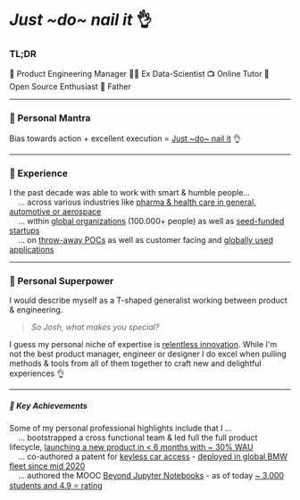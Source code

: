 # _Just ~do~ nail it_ 👌 

### TL;DR

🎁 Product Engineering Manager 👨‍🔬 Ex Data-Scientist 📺 Online Tutor 🎉 Open Source Enthusiast 🐣 Father

---

### 🎯 Personal Mantra

Bias towards action + excellent execution = <ins>Just ~do~ nail it</ins> 👌

---

### 📜 Experience

I the past decade was able to work with smart & humble people...<br>
&nbsp;&nbsp;&nbsp;&nbsp;... across various industries like <ins>pharma & health care in general, automotive or aerospace</ins><br>
&nbsp;&nbsp;&nbsp;&nbsp;... within <ins>global organizations</ins> (100.000+ people) as well as <ins>seed-funded startups</ins><br>
&nbsp;&nbsp;&nbsp;&nbsp;... on <ins>throw-away POCs</ins> as well as customer facing and <ins>globally used applications</ins>

---

### 🦸‍  Personal Superpower

I would describe myself as a T-shaped generalist working between product & engineering.

> _So Josh, what makes you special?_

I guess my personal niche of expertise is <ins>relentless innovation</ins>. While I'm not the best product manager, engineer or designer I do excel when pulling methods & tools from all of them together to craft new and delightful experiences 👌

---

##### 🔑  Key Achievements

Some of my personal professional highlights include that I ...<br>
&nbsp;&nbsp;&nbsp;&nbsp;... bootstrapped a cross functional team & led full the full product lifecycle, <ins>launching a new product in < 6 months with ~ 30% WAU</ins><br>
&nbsp;&nbsp;&nbsp;&nbsp;... co-authored a patent for [keyless car access](https://www.bmw.com/en/innovation/bmw-digital-key-iphone-as-secure-bmw-car-key.html) - <ins>deployed in global BMW fleet since mid 2020</ins><br>
&nbsp;&nbsp;&nbsp;&nbsp;... authored the MOOC [Beyond Jupyter Notebooks](https://www.udemy.com/course/beyond-jupyter-notebooks/) - as of today <ins>~ 3.000 students and 4.9 ⭐️ rating</ins>
